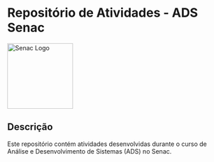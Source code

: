 # Repositório de Atividades - ADS Senac

<img src="https://scontent.fqbx4-1.fna.fbcdn.net/v/t39.30808-6/347911782_620673696777890_6220439783510898118_n.png?_nc_cat=101&ccb=1-7&_nc_sid=6ee11a&_nc_eui2=AeHeZS4kOejf_0xb91FhPfZlh5jVbJ010GSHmNVsnTXQZHdJmHcybftVr3aWKlSm34x24QsRYxiTdAyX-iH2JFhU&_nc_ohc=WKKVlTwtyVgQ7kNvgFM0MQc&_nc_ht=scontent.fqbx4-1.fna&oh=00_AYBMXhytjxbBXlUABttKon2OWKvXIVowTE-1rd4qJHrMiw&oe=66925C2A" alt="Senac Logo" width="150"/>

## Descrição
Este repositório contém atividades desenvolvidas durante o curso de Análise e Desenvolvimento de Sistemas (ADS) no Senac. 
